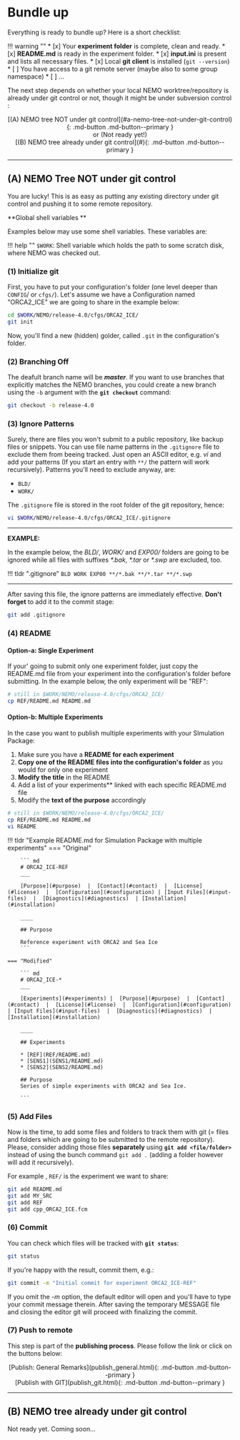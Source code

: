 # Bundle up

Everything is ready to bundle up? Here is a short checklist:

!!! warning ""
    * [x] Your **experiment folder** is complete, clean and ready.
    * [x] **README.md** is ready in the experiment folder.
    * [x] **input.ini** is present and lists all necessary files.
    * [x] Local **git client** is installed (`git --version`)
    * [ ] You have access to a git remote server (maybe also to some group namespace)
    * [ ] ...

The next step depends on whether your local NEMO worktree/repository is already under git control or not, though it might be under subversion control :

<center>[(A) NEMO tree NOT under git control](#a-nemo-tree-not-under-git-control){: .md-button .md-button--primary }</center>



<center>or (Not ready yet!)<br>[(B) NEMO tree already under git control](#){: .md-button .md-button--primary }</center>

------



## (A) NEMO Tree **NOT** under git control

You are lucky! This is as easy as putting any existing directory under git control and pushing it to some remote repository.

**Global shell variables **

Examples below may use some shell variables. These variables are:

!!! help ""
    `$WORK`: Shell variable which holds the path to some scratch disk, where NEMO was checked out.

### (1) Initialize git

First, you have to put your configuration's folder (one level deeper than `CONFIG`/ or `cfgs/`). Let's assume we have a Configuration named "ORCA2_ICE"  we are going to share in the example below:

```bash
cd $WORK/NEMO/release-4.0/cfgs/ORCA2_ICE/
git init
```

Now, you'll find a new (hidden) golder, called `.git` in the configuration's folder.

### (2) Branching Off

The deafult branch name will be ***master***. If you want to use branches that explicitly matches the NEMO branches, you could create a new branch using the `-b` argument with the **`git checkout`** command:

```bash
git checkout -b release-4.0
```



### (3) Ignore Patterns

Surely, there are files you won't submit to a public repository, like backup files or snippets. You can use file name patterns in the `.gitignore` file to exclude them from beeing tracked. Just open an ASCII editor, e.g. *vi* and add your patterns (If you start  an entry with `**/` the pattern will work recursively). Patterns you'll need to exclude anyway, are:

* `BLD/`
* `WORK/`

The `.gitignore` file is stored in the root folder of the git repository, hence:

```bash
vi $WORK/NEMO/release-4.0/cfgs/ORCA2_ICE/.gitignore
```

-----

**EXAMPLE:**

In the example below, the *BLD/*, *WORK/* and *EXP00/* folders are going to be ignored while all files with suffixes *\*.bak*, *\*.tar* or *\*.swp* are excluded, too.

!!! tldr ".gitignore"
	```
	BLD
	WORK
	EXP00
	**/*.bak
	**/*.tar
	**/*.swp
	```

-----

After saving this file, the ignore patterns are immediately effective. **Don't forget** to add it to the commit stage:

```bash
git add .gitignore
```



### (4) README

#### Option-a: Single Experiment

If your' going to submit only one experiment folder, just copy the README.md file from your experiment into the configuration's folder before submitting. In the example below, the only experiment will be "REF":

```bash
# still in $WORK/NEMO/release-4.0/cfgs/ORCA2_ICE/
cp REF/README.md README.md
```



#### Option-b: Multiple Experiments

In the case you want to publish multiple experiments with your SImulation Package:

1. Make sure you have a **README for each experiment**
2. **Copy one of the README files into the configuration's folder** as you would for only one experiment 
3. **Modify the title** in the README
4. Add a list of your experiments** linked with each specific README.md file
5. Modify the **text of the purpose** accordingly

```bash
# still in $WORK/NEMO/release-4.0/cfgs/ORCA2_ICE/
cp REF/README.md README.md
vi README
```
!!! tldr "Example README.md for Simulation Package with multiple experiments"
    === "Original"

        ``` md
        # ORCA2_ICE-REF
        ___
    
        [Purpose](#purpose)  |  [Contact](#contact)  |  [License](#license)  |  [Configuration](#configuration) | [Input Files](#input-files)  |  [Diagnostics](#diagnostics)  | [Installation](#installation)
    
        ____
    
        ## Purpose
        
        Reference experiment with ORCA2 and Sea Ice
        ```
    
    === "Modified"
    
        ``` md
        # ORCA2_ICE-*
        ___
    
        [Experiments](#experiments) |  [Purpose](#purpose)  |  [Contact](#contact)  |  [License](#license)  |  [Configuration](#configuration) | [Input Files](#input-files)  |  [Diagnostics](#diagnostics)  | [Installation](#installation)
    
        ____
    
        ## Experiments
    
        * [REF](REF/README.md)
        * [SENS1](SENS1/README.md)
        * [SENS2](SENS2/README.md)
    
        ## Purpose
    	Series of simple experiments with ORCA2 and Sea Ice.
    	
        ```



### (5) Add Files

Now is the time, to add some files and folders to track them with git (= files and folders which are going to be submitted to the remote repository). Please, consider adding those files **separately** using **`git add <file/folder>`** instead of using the bunch command `git add .` (adding a folder however will add it recursively). 

For example , `REF/` is the experiment we want to share:

```bash
git add README.md
git add MY_SRC
git add REF
git add cpp_ORCA2_ICE.fcm
```



### (6) Commit

You can check which files will be tracked with **`git status`**:

```bash
git status
```

If you're happy with the result, commit them, e.g.:

```bash
git commit -m "Initial commit for experiment ORCA2_ICE-REF"
```

If you omit the *-m* option, the default editor will open and you'll have to type your commit message therein. After saving the temporary MESSAGE file and closing the editor git will proceed with finalizing the commit.

### (7) Push to remote

This step is part of the **publishing process**. Please follow the link or click on the buttons below:

<center>[Publish: General Remarks](publish_general.html){: .md-button .md-button--primary }</center>

<center>[Publish with GIT](publish_git.html){: .md-button .md-button--primary }</center>



-----

## (B) NEMO tree already under git control

Not ready yet. Coming soon...
